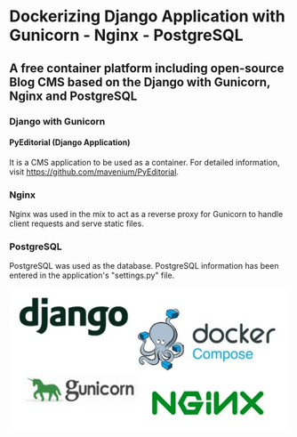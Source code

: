 <h1>Dockerizing Django Application with Gunicorn - Nginx - PostgreSQL</h1>

<h2>A free container platform including open-source Blog CMS based on the <strong>Django with Gunicorn, Nginx and PostgreSQL</strong></h2>

<h3>Django with Gunicorn</h3>

<h4>PyEditorial (Django Application) </h4>

It is a CMS application to be used as a container. For detailed information, visit https://github.com/mavenium/PyEditorial.

<h3>Nginx</h3>

Nginx was used in the mix to act as a reverse proxy for Gunicorn to handle client requests and serve static files.

<h3>PostgreSQL</h3>

PostgreSQL was used as the database. PostgreSQL information has been entered in the application's "settings.py" file.

![Alt text](Screenshots/containerizing.png)

 
